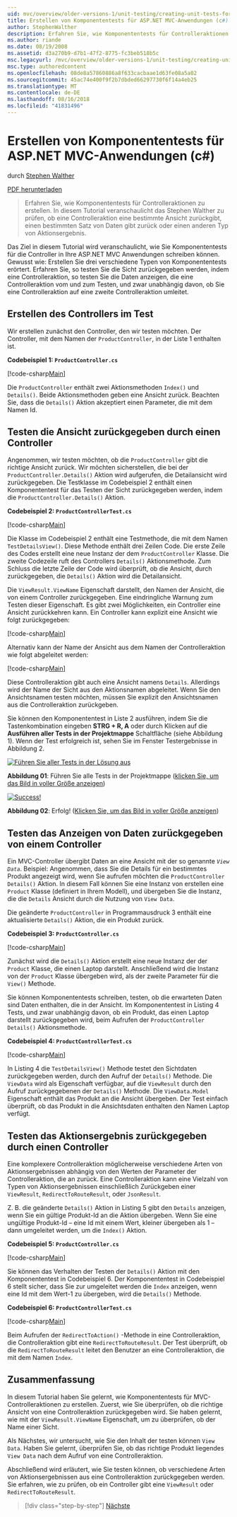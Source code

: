 ```yaml
---
uid: mvc/overview/older-versions-1/unit-testing/creating-unit-tests-for-asp-net-mvc-applications-cs
title: Erstellen von Komponententests für ASP.NET MVC-Anwendungen (c#) | Microsoft-Dokumentation
author: StephenWalther
description: Erfahren Sie, wie Komponententests für Controlleraktionen zu erstellen. In diesem Tutorial veranschaulicht das Stephen Walther zu prüfen, ob eine Controlleraktion eine geben zurückgegeben...
ms.author: riande
ms.date: 08/19/2008
ms.assetid: d3a270b9-d7b1-47f2-8775-fc3beb518b5c
msc.legacyurl: /mvc/overview/older-versions-1/unit-testing/creating-unit-tests-for-asp-net-mvc-applications-cs
msc.type: authoredcontent
ms.openlocfilehash: 08de8a57860886a8f633cacbaae1d63fe08a5a02
ms.sourcegitcommit: 45ac74e400f9f2b7dbded66297730f6f14a4eb25
ms.translationtype: MT
ms.contentlocale: de-DE
ms.lasthandoff: 08/16/2018
ms.locfileid: "41831496"
---
```

<a name="creating-unit-tests-for-aspnet-mvc-applications-c"></a>Erstellen von Komponententests für ASP.NET MVC-Anwendungen (c#)
====================
durch [Stephen Walther](https://github.com/StephenWalther)

[PDF herunterladen](http://download.microsoft.com/download/8/4/8/84843d8d-1575-426c-bcb5-9d0c42e51416/ASPNET_MVC_Tutorial_07_CS.pdf)

> Erfahren Sie, wie Komponententests für Controlleraktionen zu erstellen. In diesem Tutorial veranschaulicht das Stephen Walther zu prüfen, ob eine Controlleraktion eine bestimmte Ansicht zurückgibt, einen bestimmten Satz von Daten gibt zurück oder einen anderen Typ von Aktionsergebnis.


Das Ziel in diesem Tutorial wird veranschaulicht, wie Sie Komponententests für die Controller in Ihre ASP.NET MVC Anwendungen schreiben können. Gewusst wie: Erstellen Sie drei verschiedene Typen von Komponententests erörtert. Erfahren Sie, so testen Sie die Sicht zurückgegeben werden, indem eine Controlleraktion, so testen Sie die Daten anzeigen, die eine Controlleraktion vom und zum Testen, und zwar unabhängig davon, ob Sie eine Controlleraktion auf eine zweite Controlleraktion umleitet.

## <a name="creating-the-controller-under-test"></a>Erstellen des Controllers im Test

Wir erstellen zunächst den Controller, den wir testen möchten. Der Controller, mit dem Namen der `ProductController`, in der Liste 1 enthalten ist.

**Codebeispiel 1: `ProductController.cs`**

[!code-csharp[Main](creating-unit-tests-for-asp-net-mvc-applications-cs/samples/sample1.cs)]

Die `ProductController` enthält zwei Aktionsmethoden `Index()` und `Details()`. Beide Aktionsmethoden geben eine Ansicht zurück. Beachten Sie, dass die `Details()` Aktion akzeptiert einen Parameter, die mit dem Namen Id.

## <a name="testing-the-view-returned-by-a-controller"></a>Testen die Ansicht zurückgegeben durch einen Controller

Angenommen, wir testen möchten, ob die `ProductController` gibt die richtige Ansicht zurück. Wir möchten sicherstellen, die bei der `ProductController.Details()` Aktion wird aufgerufen, die Detailansicht wird zurückgegeben. Die Testklasse im Codebeispiel 2 enthält einen Komponententest für das Testen der Sicht zurückgegeben werden, indem die `ProductController.Details()` Aktion.

**Codebeispiel 2: `ProductControllerTest.cs`**

[!code-csharp[Main](creating-unit-tests-for-asp-net-mvc-applications-cs/samples/sample2.cs)]

Die Klasse im Codebeispiel 2 enthält eine Testmethode, die mit dem Namen `TestDetailsView()`. Diese Methode enthält drei Zeilen Code. Die erste Zeile des Codes erstellt eine neue Instanz der dem `ProductController` Klasse. Die zweite Codezeile ruft des Controllers `Details()` Aktionsmethode. Zum Schluss die letzte Zeile der Code wird überprüft, ob die Ansicht, durch zurückgegeben, die `Details()` Aktion wird die Detailansicht.

Die `ViewResult.ViewName` Eigenschaft darstellt, den Namen der Ansicht, die von einem Controller zurückgegeben. Eine eindringliche Warnung zum Testen dieser Eigenschaft. Es gibt zwei Möglichkeiten, ein Controller eine Ansicht zurückkehren kann. Ein Controller kann explizit eine Ansicht wie folgt zurückgegeben:

[!code-csharp[Main](creating-unit-tests-for-asp-net-mvc-applications-cs/samples/sample3.cs)]

Alternativ kann der Name der Ansicht aus dem Namen der Controlleraktion wie folgt abgeleitet werden:

[!code-csharp[Main](creating-unit-tests-for-asp-net-mvc-applications-cs/samples/sample4.cs)]

Diese Controlleraktion gibt auch eine Ansicht namens `Details`. Allerdings wird der Name der Sicht aus den Aktionsnamen abgeleitet. Wenn Sie den Ansichtsnamen testen möchten, müssen Sie explizit den Ansichtsnamen aus die Controlleraktion zurückgeben.

Sie können den Komponententest in Liste 2 ausführen, indem Sie die Tastenkombination eingeben **STRG + R, A** oder durch Klicken auf die **Ausführen aller Tests in der Projektmappe** Schaltfläche (siehe Abbildung 1). Wenn der Test erfolgreich ist, sehen Sie im Fenster Testergebnisse in Abbildung 2.


[![Führen Sie aller Tests in der Lösung aus](creating-unit-tests-for-asp-net-mvc-applications-cs/_static/image2.png)](creating-unit-tests-for-asp-net-mvc-applications-cs/_static/image1.png)

**Abbildung 01**: Führen Sie alle Tests in der Projektmappe ([klicken Sie, um das Bild in voller Größe anzeigen](creating-unit-tests-for-asp-net-mvc-applications-cs/_static/image3.png))


[![Success!](creating-unit-tests-for-asp-net-mvc-applications-cs/_static/image5.png)](creating-unit-tests-for-asp-net-mvc-applications-cs/_static/image4.png)

**Abbildung 02**: Erfolg! ([Klicken Sie, um das Bild in voller Größe anzeigen](creating-unit-tests-for-asp-net-mvc-applications-cs/_static/image6.png))


## <a name="testing-the-view-data-returned-by-a-controller"></a>Testen das Anzeigen von Daten zurückgegeben von einem Controller

Ein MVC-Controller übergibt Daten an eine Ansicht mit der so genannte *`View Data`*. Beispiel: Angenommen, dass Sie die Details für ein bestimmtes Produkt angezeigt wird, wenn Sie aufrufen möchten die `ProductController Details()` Aktion. In diesem Fall können Sie eine Instanz von erstellen eine `Product` Klasse (definiert in Ihrem Modell), und übergeben Sie die Instanz, die die `Details` Ansicht durch die Nutzung von `View Data`.

Die geänderte `ProductController` in Programmausdruck 3 enthält eine aktualisierte `Details()` Aktion, die ein Produkt zurück.

**Codebeispiel 3: `ProductController.cs`**

[!code-csharp[Main](creating-unit-tests-for-asp-net-mvc-applications-cs/samples/sample5.cs)]

Zunächst wird die `Details()` Aktion erstellt eine neue Instanz der der `Product` Klasse, die einen Laptop darstellt. Anschließend wird die Instanz von der `Product` Klasse übergeben wird, als der zweite Parameter für die `View()` Methode.

Sie können Komponententests schreiben, testen, ob die erwarteten Daten sind Daten enthalten, die in der Ansicht. Im Komponententest in Listing 4 Tests, und zwar unabhängig davon, ob ein Produkt, das einen Laptop darstellt zurückgegeben wird, beim Aufrufen der `ProductController Details()` Aktionsmethode.

**Codebeispiel 4: `ProductControllerTest.cs`**

[!code-csharp[Main](creating-unit-tests-for-asp-net-mvc-applications-cs/samples/sample6.cs)]

In Listing 4 die `TestDetailsView()` Methode testet den Sichtdaten zurückgegeben werden, durch den Aufruf der `Details()` Methode. Die `ViewData` wird als Eigenschaft verfügbar, auf die `ViewResult` durch den Aufruf zurückgegebenen der `Details()` Methode. Die `ViewData.Model` Eigenschaft enthält das Produkt an die Ansicht übergeben. Der Test einfach überprüft, ob das Produkt in die Ansichtsdaten enthalten den Namen Laptop verfügt.

## <a name="testing-the-action-result-returned-by-a-controller"></a>Testen das Aktionsergebnis zurückgegeben durch einen Controller

Eine komplexere Controlleraktion möglicherweise verschiedene Arten von Aktionsergebnissen abhängig von den Werten der Parameter der Controlleraktion, die an zurück. Eine Controlleraktion kann eine Vielzahl von Typen von Aktionsergebnissen einschließlich Zurückgeben einer `ViewResult`, `RedirectToRouteResult`, oder `JsonResult`.

Z. B. die geänderte `Details()` Aktion in Listing 5 gibt den `Details` anzeigen, wenn Sie ein gültige Produkt-Id an die Aktion übergeben. Wenn Sie eine ungültige Produkt-Id – eine Id mit einem Wert, kleiner übergeben als 1 – dann umgeleitet werden, um die `Index()` Aktion.

**Codebeispiel 5: `ProductController.cs`**

[!code-csharp[Main](creating-unit-tests-for-asp-net-mvc-applications-cs/samples/sample7.cs)]

Sie können das Verhalten der Testen der `Details()` Aktion mit den Komponententest in Codebeispiel 6. Der Komponententest in Codebeispiel 6 stellt sicher, dass Sie zur umgeleitet werden die `Index` anzeigen, wenn eine Id mit dem Wert-1 zu übergeben, wird die `Details()` Methode.

**Codebeispiel 6: `ProductControllerTest.cs`**

[!code-csharp[Main](creating-unit-tests-for-asp-net-mvc-applications-cs/samples/sample8.cs)]

Beim Aufrufen der `RedirectToAction()` -Methode in eine Controlleraktion, die Controlleraktion gibt eine `RedirectToRouteResult`. Der Test überprüft, ob die `RedirectToRouteResult` leitet den Benutzer an eine Controlleraktion, die mit dem Namen `Index`.

## <a name="summary"></a>Zusammenfassung

In diesem Tutorial haben Sie gelernt, wie Komponententests für MVC-Controlleraktionen zu erstellen. Zuerst, wie Sie überprüfen, ob die richtige Ansicht von eine Controlleraktion zurückgegeben wird. Sie haben gelernt, wie mit der `ViewResult.ViewName` Eigenschaft, um zu überprüfen, ob der Name einer Sicht.

Als Nächstes, wir untersucht, wie Sie den Inhalt der testen können `View Data`. Haben Sie gelernt, überprüfen Sie, ob das richtige Produkt liegendes `View Data` nach dem Aufruf von eine Controlleraktion.

Abschließend wird erläutert, wie Sie testen können, ob verschiedene Arten von Aktionsergebnissen aus eine Controlleraktion zurückgegeben werden. Sie erfahren, wie zu prüfen, ob ein Controller gibt eine `ViewResult` oder `RedirectToRouteResult`.

> [!div class="step-by-step"]
> [Nächste](creating-unit-tests-for-asp-net-mvc-applications-vb.md)
